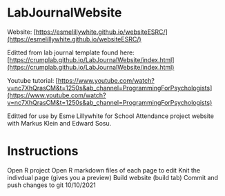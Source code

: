# LabJournalWebsite
Website: [https://esmelillywhite.github.io/websiteESRC/](https://esmelillywhite.github.io/websiteESRC/)

Editted from lab journal template found here: [https://crumplab.github.io/LabJournalWebsite/index.html](https://crumplab.github.io/LabJournalWebsite/index.html)

Youtube tutorial: [https://www.youtube.com/watch?v=nc7XhQrasCM&t=1250s&ab_channel=ProgrammingForPsychologists](https://www.youtube.com/watch?v=nc7XhQrasCM&t=1250s&ab_channel=ProgrammingForPsychologists)

Editted for use by Esme Lillywhite for School Attendance project website with Markus Klein and Edward Sosu.

# Instructions
Open R project
Open R markdown files of each page to edit
Knit the indivdual page (gives you a preview)
Build website (build tab)
Commit and push changes to git
10/10/2021

